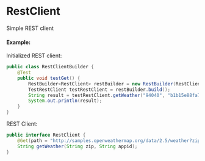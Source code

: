 # RestClient
Simple REST client

#### Example:

Initialized REST client:
```java
public class RestClientBuilder {
    @Test
    public void testGet() {
        RestBuilder<RestClient> restBuilder = new RestBuilder(RestClient.class);
        TestRestClient testRestClient = restBuilder.build();
        String result = testRestClient.getWeather("94040", "b1b15e88fa797225412429c1c50c122a1");
        System.out.println(result);
    }
}
```

REST Client:
```java
public interface RestClient {
    @Get(path = "http://samples.openweathermap.org/data/2.5/weather?zip={zip},us&appid={appid}")
    String getWeather(String zip, String appid);
}
```
